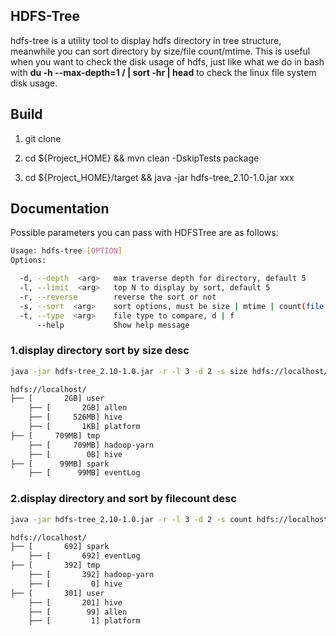 ## HDFS-Tree

hdfs-tree is a utility tool to display hdfs directory in tree structure, meanwhile you can sort directory by size/file count/mtime. This is useful when you want to check the disk usage of hdfs, just like what we do in bash with **du -h --max-depth=1 / | sort -hr | head** to check the linux file system disk usage. 

## Build

1. git clone 

2. cd ${Project_HOME} && mvn clean -DskipTests package

3. cd ${Project_HOME}/target && java -jar hdfs-tree_2.10-1.0.jar xxx

## Documentation

Possible parameters you can pass with HDFSTree are as follows:


```bash
Usage: hdfs-tree [OPTION]
Options:

  -d, --depth  <arg>   max traverse depth for directory, default 5
  -l, --limit  <arg>   top N to display by sort, default 5
  -r, --reverse        reverse the sort or not
  -s, --sort  <arg>    sort options, must be size | mtime | count(file count)
  -t, --type  <arg>    file type to compare, d | f
      --help           Show help message
```


### 1.display directory sort by size desc

```bash
java -jar hdfs-tree_2.10-1.0.jar -r -l 3 -d 2 -s size hdfs://localhost/
```

```bash
hdfs://localhost/
├── [       2GB] user
	├── [       2GB] allen
	├── [     526MB] hive
	├── [       1KB] platform
├── [     709MB] tmp
	├── [     709MB] hadoop-yarn
	├── [        0B] hive
├── [      99MB] spark
	├── [      99MB] eventLog
```

### 2.display directory and sort by filecount desc

```bash
java -jar hdfs-tree_2.10-1.0.jar -r -l 3 -d 2 -s count hdfs://localhost/
```

```bash
hdfs://localhost/
├── [       692] spark
	├── [       692] eventLog
├── [       392] tmp
	├── [       392] hadoop-yarn
	├── [         0] hive
├── [       301] user
	├── [       201] hive
	├── [        99] allen
	├── [         1] platform
```
